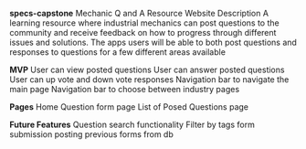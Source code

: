 **specs-capstone**
Mechanic Q and A Resource Website
Description
A learning resource where industrial mechanics can post questions to the community and receive feedback on how to progress through different issues and solutions. The apps users will be able to both post questions and responses to questions for a few different areas available 

**MVP**
User can view posted questions
User can answer posted questions
User can up vote and down vote responses
Navigation bar to navigate the main page
Navigation bar to choose between industry pages

**Pages**
Home
Question form page
List of Posed Questions page

**Future Features**
Question search functionality
Filter by tags
form submission
posting previous forms from db

